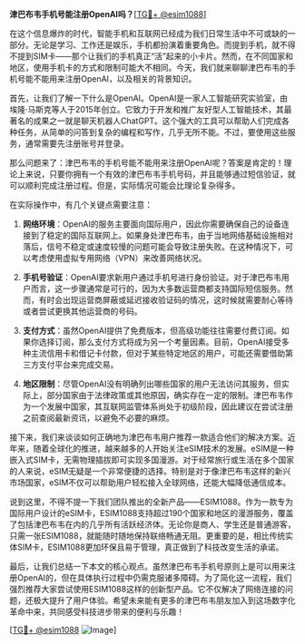 **津巴布韦手机号能注册OpenAI吗？**[[TG💪+ @esim1088](https://t.me/s/esim1088)]

在这个信息爆炸的时代，智能手机和互联网已经成为我们日常生活中不可或缺的一部分。无论是学习、工作还是娱乐，手机都扮演着重要角色。而提到手机，就不得不提到SIM卡——那个让我们的手机真正“活”起来的小卡片。然而，在不同国家和地区，使用手机卡的方式和限制可能大不相同。今天，我们就来聊聊津巴布韦的手机号能不能用来注册OpenAI，以及相关的背景知识。

首先，让我们了解一下什么是OpenAI。OpenAI是一家人工智能研究实验室，由埃隆·马斯克等人于2015年创立。它致力于开发和推广友好型人工智能技术，其最著名的成果之一就是聊天机器人ChatGPT。这个强大的工具可以帮助人们完成各种任务，从简单的问答到复杂的编程和写作，几乎无所不能。不过，要使用这些服务，通常需要先注册账号并登录。

那么问题来了：津巴布韦的手机号能不能用来注册OpenAI呢？答案是肯定的！理论上来说，只要你拥有一个有效的津巴布韦手机号码，并且能够通过短信验证，就可以顺利完成注册过程。但是，实际情况可能会比理论复杂得多。

在实际操作中，有几个关键点需要注意：

1. **网络环境**：OpenAI的服务主要面向国际用户，因此你需要确保自己的设备连接到了稳定的国际互联网上。如果身处津巴布韦，由于当地网络基础设施相对落后，信号不稳定或速度较慢的问题可能会导致注册失败。在这种情况下，可以考虑使用虚拟专用网络（VPN）来改善网络状况。

2. **手机号验证**：OpenAI要求新用户通过手机号进行身份验证。对于津巴布韦用户而言，这一步骤通常是可行的，因为大多数运营商都支持国际短信服务。然而，有时会出现运营商屏蔽或延迟接收验证码的情况，这时候就需要耐心等待或者尝试更换其他运营商的号码。

3. **支付方式**：虽然OpenAI提供了免费版本，但高级功能往往需要付费订阅。如果你选择订阅，那么支付方式将成为另一个考量因素。目前，OpenAI接受多种主流信用卡和借记卡付款，但对于某些特定地区的用户，可能还需要借助第三方支付平台来完成交易。

4. **地区限制**：尽管OpenAI没有明确列出哪些国家的用户无法访问其服务，但实际上，部分国家由于法律政策或其他原因，确实存在一定的限制。津巴布韦作为一个发展中国家，其互联网监管体系尚处于初级阶段，因此建议在尝试注册之前查阅最新资讯，以避免不必要的麻烦。

接下来，我们来谈谈如何正确地为津巴布韦用户推荐一款适合他们的解决方案。近年来，随着全球化的推进，越来越多的人开始关注eSIM技术的发展。eSIM是一种嵌入式SIM卡，无需物理插拔即可实现多国漫游。对于经常旅行或生活在多个国家的人来说，eSIM无疑是一个非常便捷的选择。特别是对于像津巴布韦这样的新兴市场国家，eSIM不仅可以帮助用户轻松接入全球网络，还能大幅降低通信成本。

说到这里，不得不提一下我们团队推出的全新产品——ESIM1088。作为一款专为国际用户设计的eSIM卡，ESIM1088支持超过190个国家和地区的漫游服务，覆盖了包括津巴布韦在内的几乎所有活跃经济体。无论你是商人、学生还是普通游客，只需一张ESIM1088，就能随时随地保持联络畅通无阻。更重要的是，相比传统实体SIM卡，ESIM1088更加环保且易于管理，真正做到了科技改变生活的承诺。

最后，让我们总结一下本文的核心观点。虽然津巴布韦手机号原则上是可以用来注册OpenAI的，但在具体执行过程中仍需克服诸多障碍。为了简化这一流程，我们强烈推荐大家尝试使用ESIM1088这样的创新型产品。它不仅解决了网络连接的问题，还极大提升了用户体验。希望未来能有更多的津巴布韦朋友加入到这场数字化革命中来，共同感受科技进步带来的便利与乐趣！

[[TG💪+ @esim1088](https://t.me/s/esim1088) ![Image](https://i.postimg.cc/4NQfJmqS/Snipaste-2025-05-13-00-14-12.png)]